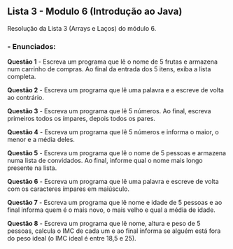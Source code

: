 ## Lista 3 - Modulo 6 (Introdução ao Java)

Resolução da Lista 3 (Arrays e Laços) do módulo 6.

### - Enunciados:

__Questão 1__ - Escreva um programa que lê o nome de 5 frutas e armazena num carrinho de compras. Ao final da entrada dos 5 itens, exiba a lista completa.

__Questão 2__ - Escreva um programa que lê uma palavra e a escreve de volta ao contrário.

__Questão 3__ - Escreva um programa que lê 5 números. Ao final, escreva primeiros todos os ímpares, depois todos os pares. 

__Questão 4__ - Escreva um programa que lê 5 números e informa o maior, o menor e a média deles.

__Questão 5__ - Escreva um programa que lê o nome de 5 pessoas e armazena numa lista de convidados. Ao final, informe qual o nome mais longo presente na lista. 

__Questão 6__ - Escreva um programa que lê uma palavra e escreve de volta com os caracteres ímpares em maiúsculo. 

__Questão 7__ - Escreva um programa que lê nome e idade de 5 pessoas e ao final informa quem é o mais novo, o mais velho e qual a média de idade.

__Questão 8__ - Escreva um programa que lê nome, altura e peso de 5 pessoas, calcula o IMC de cada um e ao final informa se alguém está fora do peso ideal (o IMC ideal é entre 18,5 e 25).
